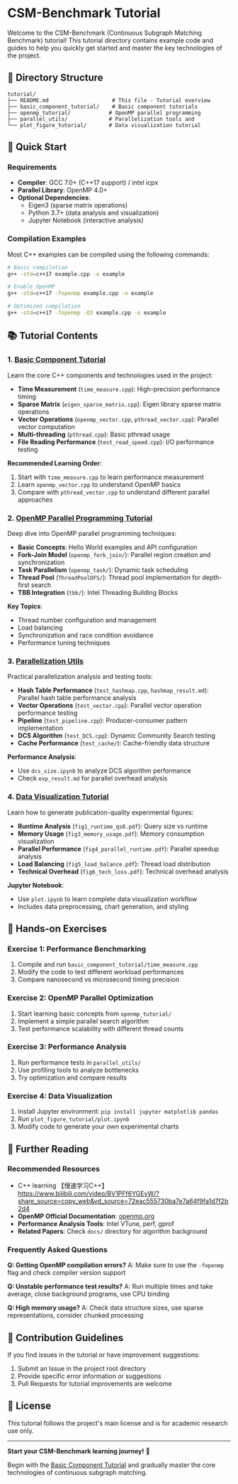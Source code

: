 # CSM-Benchmark Tutorial

Welcome to the CSM-Benchmark (Continuous Subgraph Matching Benchmark) tutorial! This tutorial directory contains example code and guides to help you quickly get started and master the key technologies of the project.

## 📁 Directory Structure

```
tutorial/
├── README.md                    # This file - Tutorial overview
├── basic_component_tutorial/    # Basic component tutorials
├── openmp_tutorial/            # OpenMP parallel programming 
├── parallel_utils/             # Parallelization tools and 
└── plot_figure_tutorial/       # Data visualization tutorial
```

## 🚀 Quick Start

### Requirements

- **Compiler**: GCC 7.0+ (C++17 support) / intel icpx
- **Parallel Library**: OpenMP 4.0+
- **Optional Dependencies**: 
  - Eigen3 (sparse matrix operations)
  - Python 3.7+ (data analysis and visualization)
  - Jupyter Notebook (interactive analysis)

### Compilation Examples

Most C++ examples can be compiled using the following commands:

```bash
# Basic compilation
g++ -std=c++17 example.cpp -o example

# Enable OpenMP
g++ -std=c++17 -fopenmp example.cpp -o example

# Optimized compilation
g++ -std=c++17 -fopenmp -O3 example.cpp -o example
```

## 📚 Tutorial Contents

### 1. [Basic Component Tutorial](basic_component_tutorial/)

Learn the core C++ components and technologies used in the project:

- **Time Measurement** (`time_measure.cpp`): High-precision performance timing
- **Sparse Matrix** (`eigen_sparse_matrix.cpp`): Eigen library sparse matrix operations
- **Vector Operations** (`openmp_vector.cpp`, `pthread_vector.cpp`): Parallel vector computation
- **Multi-threading** (`pthread.cpp`): Basic pthread usage
- **File Reading Performance** (`test_read_speed.cpp`): I/O performance testing

**Recommended Learning Order**:
1. Start with `time_measure.cpp` to learn performance measurement
2. Learn `openmp_vector.cpp` to understand OpenMP basics
3. Compare with `pthread_vector.cpp` to understand different parallel approaches

### 2. [OpenMP Parallel Programming Tutorial](openmp_tutorial/)

Deep dive into OpenMP parallel programming techniques:

- **Basic Concepts**: Hello World examples and API configuration
- **Fork-Join Model** (`openmp_fork_join/`): Parallel region creation and synchronization
- **Task Parallelism** (`openmp_task/`): Dynamic task scheduling
- **Thread Pool** (`ThreadPoolDFS/`): Thread pool implementation for depth-first search
- **TBB Integration** (`tbb/`): Intel Threading Building Blocks

**Key Topics**:
- Thread number configuration and management
- Load balancing
- Synchronization and race condition avoidance
- Performance tuning techniques

### 3. [Parallelization Utils](parallel_utils/)

Practical parallelization analysis and testing tools:

- **Hash Table Performance** (`test_hashmap.cpp`, `hashmap_result.md`): Parallel hash table performance analysis
- **Vector Operations** (`test_vector.cpp`): Parallel vector operation performance testing
- **Pipeline** (`test_pipeline.cpp`): Producer-consumer pattern implementation
- **DCS Algorithm** (`test_DCS.cpp`): Dynamic Community Search testing
- **Cache Performance** (`test_cache/`): Cache-friendly data structure

**Performance Analysis**:
- Use `dcs_size.ipynb` to analyze DCS algorithm performance
- Check `exp_result.md` for parallel overhead analysis

### 4. [Data Visualization Tutorial](plot_figure_tutorial/)

Learn how to generate publication-quality experimental figures:

- **Runtime Analysis** (`fig1_runtime_qs8.pdf`): Query size vs runtime
- **Memory Usage** (`fig3_memory_usage.pdf`): Memory consumption visualization
- **Parallel Performance** (`fig4_parallel_runtime.pdf`): Parallel speedup analysis
- **Load Balancing** (`fig5_load_balance.pdf`): Thread load distribution
- **Technical Overhead** (`fig6_tech_loss.pdf`): Technical overhead analysis

**Jupyter Notebook**:
- Use `plot.ipynb` to learn complete data visualization workflow
- Includes data preprocessing, chart generation, and styling

## 🔧 Hands-on Exercises

### Exercise 1: Performance Benchmarking

1. Compile and run `basic_component_tutorial/time_measure.cpp`
2. Modify the code to test different workload performances
3. Compare nanosecond vs microsecond timing precision

### Exercise 2: OpenMP Parallel Optimization

1. Start learning basic concepts from `openmp_tutorial/`
2. Implement a simple parallel search algorithm
3. Test performance scalability with different thread counts

### Exercise 3: Performance Analysis

1. Run performance tests in `parallel_utils/`
2. Use profiling tools to analyze bottlenecks
3. Try optimization and compare results

### Exercise 4: Data Visualization

1. Install Jupyter environment: `pip install jupyter matplotlib pandas`
2. Run `plot_figure_tutorial/plot.ipynb`
3. Modify code to generate your own experimental charts

## 📖 Further Reading

### Recommended Resources

- C++ learning 【慢速学习C++】 https://www.bilibili.com/video/BV1PFf6YGEyW/?share_source=copy_web&vd_source=72eac555730ba7e7a64f9fa1d7f2b2d4
- **OpenMP Official Documentation**: [openmp.org](https://www.openmp.org/)
- **Performance Analysis Tools**: Intel VTune, perf, gprof
- **Related Papers**: Check `docs/` directory for algorithm background

### Frequently Asked Questions

**Q: Getting OpenMP compilation errors?**
A: Make sure to use the `-fopenmp` flag and check compiler version support

**Q: Unstable performance test results?**
A: Run multiple times and take average, close background programs, use CPU binding

**Q: High memory usage?**
A: Check data structure sizes, use sparse representations, consider chunked processing

## 🤝 Contribution Guidelines

If you find issues in the tutorial or have improvement suggestions:

1. Submit an Issue in the project root directory
2. Provide specific error information or suggestions
3. Pull Requests for tutorial improvements are welcome

## 📄 License

This tutorial follows the project's main license and is for academic research use only.

---

**Start your CSM-Benchmark learning journey!** 🎯

Begin with the [Basic Component Tutorial](basic_component_tutorial/) and gradually master the core technologies of continuous subgraph matching.

